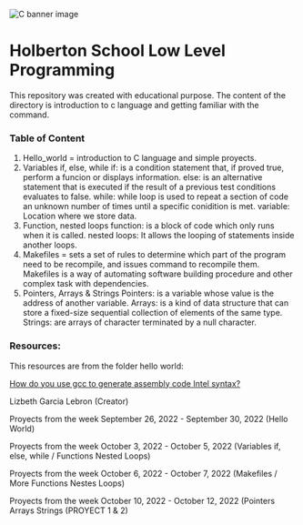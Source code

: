 ![C banner image](https://media.geeksforgeeks.org/wp-content/cdn-uploads/Clanguage-1024x341.png)
# Holberton School Low Level Programming
This repository was created with educational purpose. The content of the directory is introduction to c language and getting familiar with the command. 

### Table of Content 
1. Hello_world = introduction to C language and simple proyects.
2. Variables if, else, while
     if: is a condition statement that, if proved true, perform a funcion or displays information.
     else: is an alternative statement that is executed if the result of a previous test conditions evaluates to false.
     while: while loop is used to repeat a section of code an unknown number of times until a specific conidition is met.
     variable: Location where we store data.
3. Function, nested loops
    function: is a block of code which only runs when it is called.
    nested loops: It allows the looping of statements inside another loops.
4. Makefiles = sets a set of rules to determine which part of the program need to be recompile, and issues command to recompile them. Makefiles is a way of automating software building procedure and other complex task with dependencies. 
5. Pointers, Arrays & Strings
     Pointers: is a variable whose value is the address of another variable.
     Arrays: is a kind of data structure that can store a fixed-size sequential collection of elements of the same type.
     Strings: are arrays of character terminated by a null character.

### Resources: 
This resources are from the folder hello world:

[How do you use gcc to generate assembly code Intel syntax?](https://stackoverflow.com/questions/199966/how-do-you-use-gcc-to-generate-assembly-code-in-intel-syntax)

Lizbeth Garcia Lebron (Creator)

Proyects from the week September 26, 2022 - September 30, 2022 (Hello World)

Proyects from the week October 3, 2022 - October 5, 2022 (Variables if, else, while / Functions Nested Loops)

Proyects from the week October 6, 2022 - October 7, 2022 (Makefiles / More Functions Nestes Loops)

Proyects from the week October 10, 2022 - October 12, 2022 (Pointers Arrays Strings (PROYECT 1 & 2)
